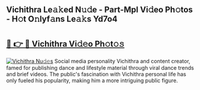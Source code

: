 ## Vichithra Le𝚊𝚔ed N𝚞𝚍e - Part-Mpl Vi𝚍eo Ph𝚘tos - H𝚘t O𝚗lyf𝚊ns Le𝚊𝚔s Yd7o4

# <h2><a href="http://hf08hgi.feru.top/?c=Vichithra">🔗 👉 🔴 Vichithra Vi𝚍𝚎o Ph𝚘t𝚘𝚜</a></h2>

[![Vichithra Nu𝚍𝚎s](https://i.imgur.com/0TWrTi3.gif)](http://hf08hgi.feru.top/?c=Vichithra)
Social media personality Vichithra and content creator, famed for publishing dance and lifestyle material through viral dance trends and brief videos. The public's fascination with Vichithra personal life has only fueled his popularity, making him a more intriguing public figure. 
